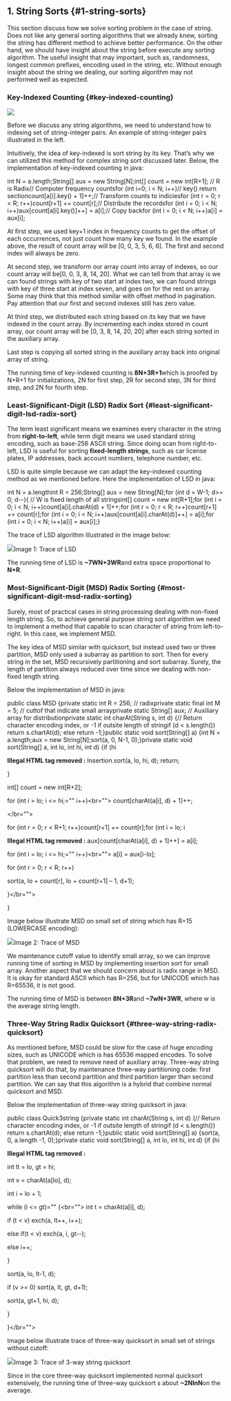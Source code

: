 ## 1\. String Sorts {#1-string-sorts}

This section discuss how we solve sorting problem in the case of string. Does not like any general sorting algorithms that we already knew, sorting the string has different method to achieve better performance. On the other hand, we should have insight about the string before execute any sorting algorithm. The useful insight that may important, such as, randomness, longest common prefixes, encoding used in the string, etc. Without enough insight about the string we dealing, our sorting algorithm may not performed well as expected.

### Key-Indexed Counting {#key-indexed-counting}

![](../assets/image1.png)

Before we discuss any string algorithms, we need to understand how to indexing set of string-integer pairs. An example of string-integer pairs illustrated in the left.

Intuitively, the idea of key-indexed is sort string by its key. That’s why we can utilized this method for complex string sort discussed later. Below, the implementation of key-indexed counting in java:

int N = a.length;String[] aux = new String[N];int[] count = new int[R+1]; // R is Radix// Computer frequency countsfor (int i=0; i &lt; N; i++)// key() return sectioncount[a[i].key() + 1]++;// Transform counts to indiciesfor (int r = 0; r &lt; R; r++)count[r+1] += count[r];// Distribute the recordsfor (int i = 0; i &lt; N; i++)aux[count[a[i].key()]++] = a[i];// Copy backfor (int i = 0; i &lt; N; i++)a[i] = aux[i];

At first step, we used key+1 index in frequency counts to get the offset of each occurrences, not just count how many key we found. In the example above, the result of count array will be [0, 0, 3, 5, 6, 6]. The first and second index will always be zero.

At second step, we transform our array count into array of indexes, so our count array will be[0, 0, 3, 8, 14, 20]. What we can tell from that array is we can found strings with key of two start at index two, we can found strings with key of three start at index seven, and goes on for the rest on array. Some may think that this method similar with offset method in pagination. Pay attention that our first and second indexes still has zero value.

At third step, we distributed each string based on its key that we have indexed in the count array. By incrementing each index stored in count array, our count array will be [0, 3, 8, 14, 20, 20] after each string sorted in the auxiliary array.

Last step is copying all sorted string in the auxiliary array back into original array of string.

The running time of key-indexed counting is **8N+3****R****+1**which is proofed by N+R+1 for initializations, 2N for first step, 2R for second step, 3N for third step, and 2N for fourth step.

### Least-Significant-Digit (LSD) Radix Sort {#least-significant-digit-lsd-radix-sort}

The term least significant means we examines every character in the string from **right-to-left**, while term digit means we used standard string encoding, such as base-256 ASCII string. Since doing scan from right-to-left, LSD is useful for sorting **fixed-length strings**, such as car license plates, IP addresses, back account numbers, telephone number, etc.

LSD is quite simple because we can adapt the key-indexed counting method as we mentioned before. Here the implementation of LSD in java:

int N = a.lengthint R = 256;String[] aux = new String[N];for (int d = W-1; d&gt;= 0; d--){ // W is fixed length of all stringsint[] count = new int[R+1];for (int i = 0; i &lt; N; i++)count[a[i].charAt(d) + 1]++;for (int r = 0; r &lt; R; r++)count[r+1] += count[r];for (int i = 0; i &lt; N; i++)aux[count[a[i].charAt(d)]++] = a[i];for (int i = 0; i &lt; N; i++)a[i] = aux[i];}

The trace of LSD algorithm illustrated in the image below:

![](../assets/image2.png)Image 1: Trace of LSD

The running time of LSD is **~7WN+3WR**and extra space proportional to **N+R**.

### Most-Significant-Digit (MSD) Radix Sorting {#most-significant-digit-msd-radix-sorting}

Surely, most of practical cases in string processing dealing with non-fixed length string. So, to achieve general purpose string sort algorithm we need to implement a method that capable to scan character of string from left-to-right. In this case, we implement MSD.

The key idea of MSD similar with quicksort, but instead used two or three partition, MSD only used a subarray as partition to sort. Then for every string in the set, MSD recursively partitioning and sort subarray. Surely, the length of partition always reduced over time since we dealing with non-fixed length string.

Below the implementation of MSD in java:

public class MSD {private static int R = 256; // radixprivate static final int M = 5; // cuttof that indicate small arrayprivate static String[] aux; // Auxiliary array for distributionprivate static int charAt(String s, int d) {// Return character encoding index, or -1 if outsite length of stringif (d &lt; s.length()) return s.chartAt(d); else return -1;}public static void sort(String[] a) {int N = a.length;aux = new String[N];sort(a, 0, N-1, 0);}private static void sort(String[] a, int lo, int hi, int d) {if (hi

**Illegal HTML tag removed :**
Insertion.sort(a, lo, hi, d); return;

}

int[] count = new int[R+2];

for (int i = lo; i &lt;= hi;=&quot;&quot; i++)<br="">
count[charAt(a[i], d) + 1]++;

</br="">

for (int r = 0; r &lt; R+1; r++)count[r+1] += count[r];for (int i = lo; i

**Illegal HTML tag removed :**
aux[count[charAt(a[i], d) + 1]++] = a[i];

for (int i = lo; i &lt;= hi;=&quot;&quot; i++)<br="">
a[i] = aux[i-lo];

for (int r = 0; r &lt; R; r++)

sort(a, lo + count[r], lo + count[r+1] – 1, d+1);

}</br="">

}

Image below illustrate MSD on small set of string which has R=15 (LOWERCASE encoding):

![](../assets/image3.png)Image 2: Trace of MSD

We maintenance cutoff value to identify small array, so we can improve running time of sorting in MSD by implementing insertion sort for small array. Another aspect that we should concern about is radix range in MSD. It is okay for standard ASCII which has R=256, but for UNICODE which has R=65536, it is not good.

The running time of MSD is between **8N+3R**and **~7wN+3WR**, where w is the average string length.

### Three-Way String Radix Quicksort {#three-way-string-radix-quicksort}

As mentioned before, MSD could be slow for the case of huge encoding sizes, such as UNICODE which is has 65536 mapped encodes. To solve that problem, we need to remove need of auxiliary array. Three-way string quicksort will do that, by maintenance three-way partitioning code: first partition less than second partition and third partition larger than second partition. We can say that this algorithm is a hybrid that combine normal quicksort and MSD.

Below the implementation of three-way string quicksort in java:

public class Quick3string {private static int charAt(String s, int d) {// Return character encoding index, or -1 if outsite length of stringif (d &lt; s.length()) return s.chartAt(d); else return -1;}public static void sort(String[] a) {sort(a, 0, a.length -1, 0);}private static void sort(String[] a, int lo, int hi, int d) {if (hi

**Illegal HTML tag removed :**

int lt = lo, gt = hi;

int v = charAt(a[lo], d);

int i = lo + 1;

while (i &lt;= gt)=&quot;&quot; {<br="">
int t = charAt(a[i], d);

if (t &lt; v) exch(a, lt++, i++);

else if(t &lt; v) exch(a, i, gt--);

else i++;

}

sort(a, lo, lt-1, d);

if (v &gt;= 0) sort(a, lt, gt, d+1);

sort(a, gt+1, hi, d);

}

}</br="">

Image below illustrate trace of three-way quicksort in small set of strings without cutoff:

![](../assets/image4.png)Image 3: Trace of 3-way string quicksort

Since in the core three-way quicksort implemented normal quicksort extensively, the running time of three-way quicksort s about **~2NlnN**on the average.